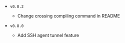 + `v0.8.2`
  - Change crossing compiling command in README

+ `v0.8.0`
  - Add SSH agent tunnel feature

